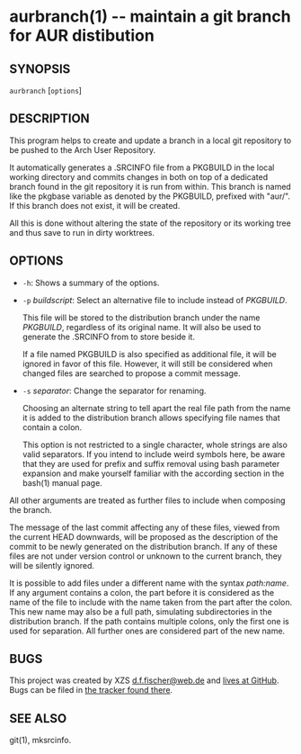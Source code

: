 aurbranch(1) -- maintain a git branch for AUR distibution
=========================================================

## SYNOPSIS

`aurbranch` [`options`] <additional files>


## DESCRIPTION

This program helps to create and update a branch in a local git repository to be pushed to the Arch User Repository.

It automatically generates a .SRCINFO file from a PKGBUILD in the local working directory and commits changes in both on top of a dedicated branch found in the git repository it is run from within. This branch is named like the pkgbase variable as denoted by the PKGBUILD, prefixed with "aur/". If this branch does not exist, it will be created.

All this is done without altering the state of the repository or its working tree and thus save to run in dirty worktrees.


## OPTIONS

  - `-h`:
    Shows a summary of the options.

  - `-p` _buildscript_:
    Select an alternative file to include instead of _PKGBUILD_.

    This file will be stored to the distribution branch under the name _PKGBUILD_, regardless of its original name. It will also be used to generate the .SRCINFO from to store beside it.

    If a file named PKGBUILD is also specified as additional file, it will be ignored in favor of this file. However, it will still be considered when changed files are searched to propose a commit message.

  - `-s` _separator_:
    Change the separator for renaming.

    Choosing an alternate string to tell apart the real file path from the name it is added to the distribution branch allows specifying file names that contain a colon.

    This option is not restricted to a single character, whole strings are also valid separators. If you intend to include weird symbols here, be aware that they are used for prefix and suffix removal using bash parameter expansion and make yourself familiar with the according section in the bash(1) manual page.

All other arguments are treated as further files to include when composing the branch.

The message of the last commit affecting any of these files, viewed from the current HEAD downwards, will be proposed as the description of the commit to be newly generated on the distribution branch. If any of these files are not under version control or unknown to the current branch, they will be silently ignored.

It is possible to add files under a different name with the syntax _path:name_. If any argument contains a colon, the part before it is considered as the name of the file to include with the name taken from the part after the colon. This new name may also be a full path, simulating subdirectories in the distribution branch. If the path contains multiple colons, only the first one is used for separation. All further ones are considered part of the new name.


## BUGS

This project was created by XZS <d.f.fischer@web.de> and [lives at GitHub](http://github.com/dffischer/makepkg-expanded). Bugs can be filed in [the tracker found there](http://github.com/dffischer/makepkg-expanded/issues).


## SEE ALSO

git(1), mksrcinfo.
